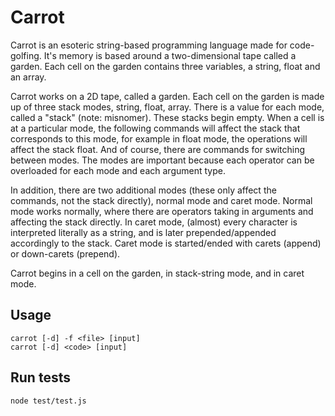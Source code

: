 # Carrot

Carrot is an esoteric string-based programming language made for code-golfing. It's memory is based around a two-dimensional tape called a garden. Each cell on the garden contains three variables, a string, float and an array.

Carrot works on a 2D tape, called a garden. Each cell on the garden is made up of three stack modes, string, float, array. There is a value for each mode, called a "stack" (note: misnomer). These stacks begin empty. When a cell is at a particular mode, the following commands will affect the stack that corresponds to this mode, for example in float mode, the operations will affect the stack float. And of course, there are commands for switching between modes. The modes are important because each operator can be overloaded for each mode and each argument type.

In addition, there are two additional modes (these only affect the commands, not the stack directly), normal mode and caret mode. Normal mode works normally, where there are operators taking in arguments and affecting the stack directly. In caret mode, (almost) every character is interpreted literally as a string, and is later prepended/appended accordingly to the stack. Caret mode is started/ended with carets (append) or down-carets (prepend).

Carrot begins in a cell on the garden, in stack-string mode, and in caret mode.

## Usage

    carrot [-d] -f <file> [input]
    carrot [-d] <code> [input]

## Run tests

    node test/test.js
